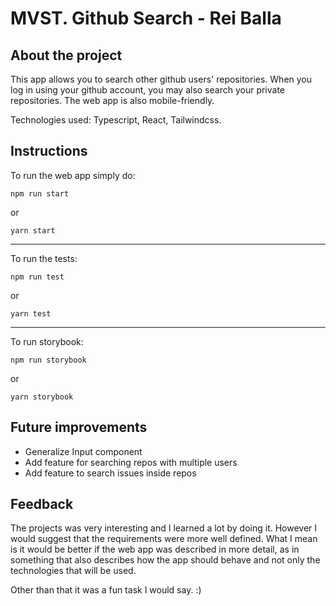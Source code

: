 # MVST. Github Search - Rei Balla


## About the project
This app allows you to search other github users' repositories. When you log in using your github account, you may also search your private repositories. The web app is also mobile-friendly.

Technologies used: Typescript, React, Tailwindcss.

## Instructions

To run the web app simply do:

```
npm run start
```

or

```
yarn start
```
---
To run the tests:

```
npm run test
```

or 


```
yarn test
```
---
To run storybook:

```
npm run storybook
```

or 


```
yarn storybook
```

## Future improvements

- Generalize Input component
- Add feature for searching repos with multiple users
- Add feature to search issues inside repos


## Feedback

The projects was very interesting and I learned a lot by doing it.
However I would suggest that the requirements were more well defined.
What I mean is it would be better if the web app was described in more detail, as in something that also describes how the app should behave and not only the technologies that will be used.

Other than that it was a fun task I would say. :)